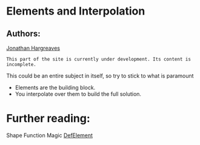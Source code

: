 # Elements and Interpolation

## Authors:
[Jonathan Hargreaves](https://knowledgebase.acoustics.ac.uk/community/bios.html#jonathan-hargreaves)

```{warning}
This part of the site is currently under development. Its content is incomplete.
```

This could be an entire subject in itself, so try to stick to what is paramount
* Elements are the building block.
* You interpolate over them to build the full solution.


# Further reading:
Shape Function Magic
[DefElement](https://defelement.com/)

